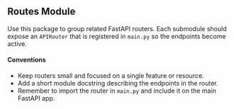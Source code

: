## Routes Module

Use this package to group related FastAPI routers. Each submodule should expose
an `APIRouter` that is registered in `main.py` so the endpoints become active.

#### Conventions

- Keep routers small and focused on a single feature or resource.
- Add a short module docstring describing the endpoints in the router.
- Remember to import the router in `main.py` and include it on the main FastAPI app.
